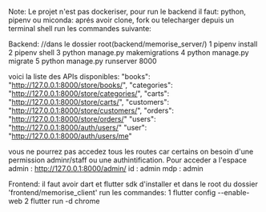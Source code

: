 Note:
Le projet n'est pas dockeriser, pour run le backend il faut:
python, pipenv ou miconda:
aprés avoir clone, fork ou telecharger depuis un terminal shell run les commandes suivante:

Backend:
//dans le dossier root(backend/memorise_server/)
1 pipenv install
2 pipenv shell
3 python manage.py makemigrations
4 python manage.py migrate
5 python manage.py runserver 8000

voici la liste des APIs disponibles:
    "books": "http://127.0.0.1:8000/store/books/",
    "categories": "http://127.0.0.1:8000/store/categories/",
    "carts": "http://127.0.0.1:8000/store/carts/",
    "customers": "http://127.0.0.1:8000/store/customers/",
    "orders": "http://127.0.0.1:8000/store/orders/"
    "users": "http://127.0.0.1:8000/auth/users/"
    "user": "http://127.0.0.1:8000/auth/users/me"
    
vous ne pourrez pas accedez tous les routes car certains on besoin d'une permission adminr/staff ou une authintification.
Pour acceder a l'espace admin : http://127.0.0.1:8000/admin/
id : admin
mdp : admin

Frontend:
il faut avoir dart et flutter sdk d'installer et dans le root du dossier 'frontend/memorise_client' run les commandes:
1 flutter config --enable-web
2 flutter run -d chrome



